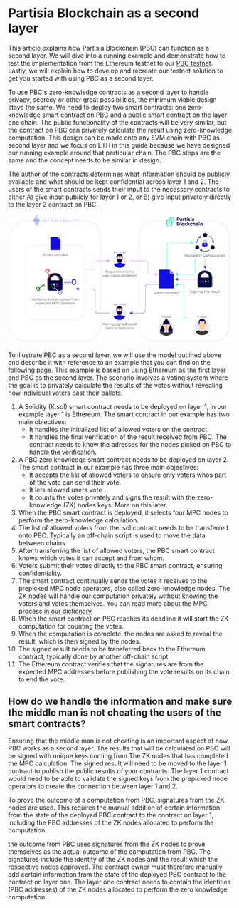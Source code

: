 # Partisia Blockchain as a second layer

This article explains how Partisia Blockchain (PBC) can function as a second layer. We will dive into a running example and demonstrate how to test the implementation from the Ethereum testnet to our [PBC testnet](/docs/testnet.md). Lastly, we will explain how to develop and recreate our testnet solution to get you started with using PBC as a second layer.

To use PBC's zero-knowledge contracts as a second layer to handle privacy, secrecy or other great possibilities, the minimum viable design stays the same.
We need to deploy two smart contracts: one zero-knowledge smart contract on PBC and a public smart contract on the layer one chain. The public functionality of the contracts will be very similar, but the contract on PBC can privately calculate the result using zero-knowledge computation. This design can be made onto any EVM chain with PBC as second layer and we focus on ETH in this guide because we have designed our running example around that particular chain. The PBC steps are the same and the concept needs to be similar in design.

The author of the contracts determines what information should be publicly available and what should be kept confidential across layer 1 and 2. The users of the smart contracts sends their input to the necessary contracts to either A) give input publicly for layer 1 or 2, or B) give input privately directly to the layer 2 contract on PBC.

![ConceptPBCAsSecondLayer](../assets/ConceptModels/ConceptPBCAsSecondLayer.png)

To illustrate PBC as a second layer, we will use the model outlined above and describe it with reference to an example that you can find on the following page. This example is based on using Ethereum as the first layer and PBC as the second layer. The scenario involves a voting system where the goal is to privately calculate the results of the votes without revealing how individual voters cast their ballots.

1. A Solidity (K.sol) smart contract needs to be deployed on layer 1, in our example layer 1 is Ethereum. The smart contract in our example has two main objectives:
   * It handles the initialized list of allowed voters on the contract.
   * It handles the final verification of the result received from PBC. The contract needs to know the adresses for the nodes picked on PBC to handle the verification.
2. A PBC zero knowledge smart contract needs to be deployed on layer 2. The smart contract in our example has three main objectives:
   * It accepts the list of allowed voters to ensure only voters whos part of the vote can send their vote.
   * It lets allowed users vote
   * It counts the votes privately and signs the result with the zero-knowledge (ZK) nodes keys. More on this later.
3. When the PBC smart contract is deployed, it selects four MPC nodes to perform the zero-knowledge calculation.
4. The list of allowed voters from the .sol contract needs to be transferred onto PBC. Typically an off-chain script is used to move the data between chains.
5. After transferring the list of allowed voters, the PBC smart contract knows which votes it can accept and from whom.
6. Voters submit their votes directly to the PBC smart contract, ensuring confidentiality.
7. The smart contract continually sends the votes it receives to the prepicked MPC node operators, also called zero-knowledge nodes. The ZK nodes will handle our computation privately without knowing the voters and votes themselves. You can read more about the MPC process [in our dictionary](../dictionary.md#mpc)
8. When the smart contract on PBC reaches its deadline it will start the ZK computation for counting the votes.
9. When the computation is complete, the nodes are asked to reveal the result, which is then signed by the nodes.
10. The signed result needs to be transferred back to the Ethereum contract, typically done by another off-chain script.
11. The Ethereum contract verifies that the signatures are from the expected MPC addresses before publishing the vote results on its chain to end the vote.

## How do we handle the information and make sure the middle man is not cheating the users of the smart contracts?

Ensuring that the middle man is not cheating is an important aspect of how PBC works as a second layer. The results that will be calculated on PBC will be signed with unique keys coming from The ZK nodes that has completed the MPC calculation. The signed result will need to be moved to the layer 1 contract to publish the public results of your contracts. The layer 1 contract would need to be able to validate the signed keys from the prepicked node operators to create the connection between layer 1 and 2.

To prove the outcome of a computation from PBC, signatures from the ZK nodes are used. This requires the manual addition of certain information from the state of the deployed PBC contract to the contract on layer 1, including the PBC addresses of the ZK nodes allocated to perform the computation.

the outcome from PBC uses signatures from the ZK nodes to prove themselves as the actual outcome of the computation from PBC. The signatures include the identity of the ZK nodes and the result which the respective nodes approved. The contract owner must therefore manually add certain information from the state of the deployed PBC contract to the contract on layer one. The layer one contract needs to contain the identities (PBC addresses) of the ZK nodes allocated to perform the zero knowledge computation.
